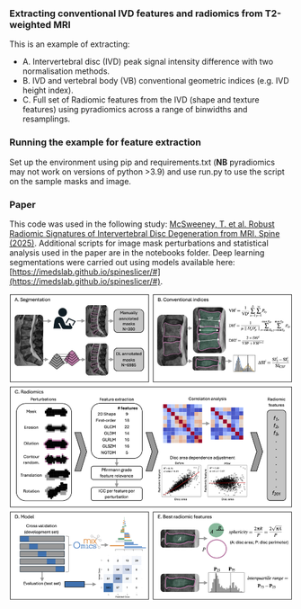 ### Extracting conventional IVD features and radiomics from T2-weighted MRI
This is an example of extracting:
- A. Intervertebral disc (IVD) peak signal intensity difference with two normalisation methods.
- B. IVD and vertebral body (VB) conventional geometric indices (e.g. IVD height index).
- C. Full set of Radiomic features from the IVD (shape and texture features) using pyradiomics across a range of binwidths and resamplings. 

### Running the example for feature extraction
Set up the environment using pip and requirements.txt (**NB** pyradiomics may not work on versions of python >3.9) and use run.py to use the script on the sample masks and image. 

### Paper
This code was used in the following study: [McSweeney, T. et al. Robust Radiomic Signatures of Intervertebral Disc Degeneration from MRI. Spine (2025)](https://doi.org/10.1097/BRS.0000000000005435). Additional scripts for image mask perturbations and statistical analysis used in the paper are in the notebooks folder. Deep learning segmentations were carried out using models available here: [https://imedslab.github.io/spineslicer/#](https://imedslab.github.io/spineslicer/#).

![](figure.png)
